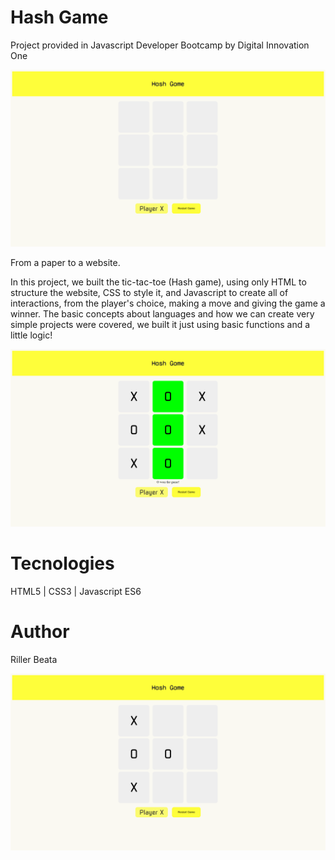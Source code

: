 # Hash Game

Project provided in Javascript Developer Bootcamp by Digital Innovation One

![](screenshots/hashgame.png)

From a paper to a website.

In this project, we built the tic-tac-toe (Hash game), using only HTML to structure the website, CSS to style it, and Javascript to create all of interactions, from the player's choice, making a move and giving the game a winner. The basic concepts about languages and how we can create very simple projects were covered, we built it just using basic functions and a little logic!

![](screenshots/win.png)

# Tecnologies

HTML5 | CSS3 | Javascript ES6

# Author

Riller Beata

![](screenshots/playing.png)
